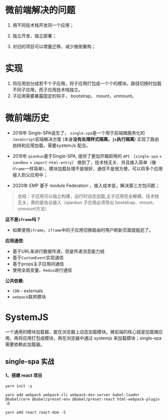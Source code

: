 # 微前端解决的问题

1. 用不同技术栈开发同一个应用；

2. 独立开发，独立部署；
3. 对旧的项目可以增量迁移，减少推倒重构；

# 实现

1. 将应用划分成若干个子应用，将子应用打包成一个个的模块。路径切换时加载不同子应用，而子应用技术栈独立。
2. 子应用需要暴露固定的钩子， bootstrap， mount，unmount。

# 微前端历史

- 2018年 Single-SPA诞生了， `single-spa`是一个用于前端微服务化的`JavaScript`前端解决方案 (本身**没有处理样式隔离，`js`执行隔离**) 实现了路由劫持和应用加载，需要systemJs 配合。

- 2019年 `qiankun`基于Single-SPA, 提供了更加开箱即用的 `API` （`single-spa` + `sandbox` + `import-html-entry`） 做到了，技术栈无关、并且接入简单（像i`frame`一样简单），模块加载处理不是很好，通信不是很方便，可以将多个应用接入到父应用中；
- 2020年 EMP 基于 module Federation ，接入成本低，解决第三方包问题；

> 总结：子应用可以独立构建，运行时动态加载,主子应用完全解耦，技术栈无关，靠的是协议接入（qiankun 子应用必须导出 bootstrap、mount、unmount方法）

**这不是`iframe`吗？**

- 如果使用`iframe`，`iframe`中的子应用切换路由时用户刷新页面就尴尬了。

**应用通信**:

- 基于URL来进行数据传递，但是传递消息能力弱
- 基于`CustomEvent`实现通信
- 基于props主子应用间通信
- 使用全局变量、`Redux`进行通信

**公共依赖**:

- `CDN` - externals
- `webpack`联邦模块





# SystemJS

一个通用的模块加载器，能在浏览器上动态加载模块。微前端的核心就是加载微应用，再将应用打包成模块，再在浏览器中通过 systemjs 来加载模块；single-spa 需要依赖此加载器。



## single-spa 实战

#### 1、搭建 react 项目

```shell
yarn init -y

yarn add webpack webpack-cli webpack-dev-server babel-loader @babel/core @babel/preset-env @babel/preset-react html-webpack-plugin -D

yarn add react react-dom -S
```





















